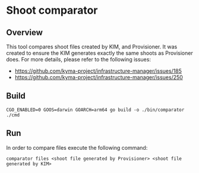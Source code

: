 # Shoot comparator

## Overview

This tool compares shoot files created by KIM, and Provisioner. It was created to ensure the KIM generates exactly the same shoots as Provisioner does.
For more details, please refer to the following issues:
- https://github.com/kyma-project/infrastructure-manager/issues/185
- https://github.com/kyma-project/infrastructure-manager/issues/250

## Build
```
CGO_ENABLED=0 GOOS=darwin GOARCH=arm64 go build -o ./bin/comparator ./cmd
```

## Run

In order to compare files execute the following command:
```
comparator files <shoot file generated by Provisioner> <shoot file generated by KIM>
```